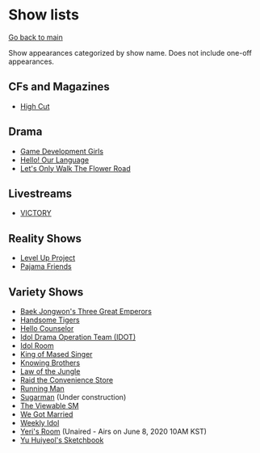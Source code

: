 # Show lists

[Go back to main](../README.md)

Show appearances categorized by show name. Does not include one-off appearances.

## CFs and Magazines
* [High Cut](./high-cut-tv.md)

## Drama
* [Game Development Girls](./game-development-girls.md)
* [Hello! Our Language](./hello-our-language.md)
* [Let's Only Walk The Flower Road](./lets-only-walk-the-flower-road.md)

## Livestreams
* [VICTORY](./victory.md)

## Reality Shows
* [Level Up Project](./level-up-project.md)
* [Pajama Friends](./pajama-friends.md)

## Variety Shows
* [Baek Jongwon's Three Great Emperors](./baek-jongwon-three-great-emperors.md)
* [Handsome Tigers](./handsome-tigers.md)
* [Hello Counselor](./hello-counselor.md)
* [Idol Drama Operation Team (IDOT)](./idol-drama-operation-team.md)
* [Idol Room](./idol-room.md)
* [King of Mased Singer](./king-of-masked-singer.md)
* [Knowing Brothers](./knowing-brothers.md)
* [Law of the Jungle](./law-of-the-jungle.md)
* [Raid the Convenience Store](./raid-the-convenience-store.md)
* [Running Man](./running-man.md)
* [Sugarman](./sugarman.md) (Under construction)
* [The Viewable SM](./the-viewable-sm.md)
* [We Got Married](./wgm.md)
* [Weekly Idol](./weekly-idol.md)
* [Yeri's Room](./yeri's-room.md) (Unaired - Airs on June 8, 2020 10AM KST)
* [Yu Huiyeol's Sketchbook](./yu-huiyeol-sketchbook.md)